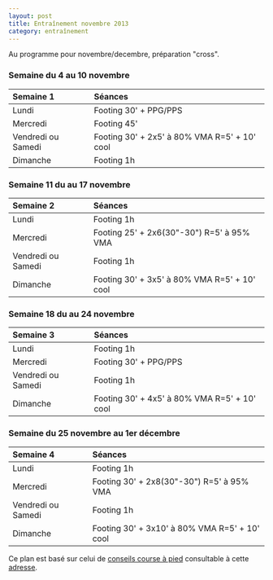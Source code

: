 ```yaml
---
layout: post
title: Entraînement novembre 2013
category: entraînement
---
```


Au programme pour novembre/decembre, préparation "cross".

### Semaine du 4 au 10 novembre

**Semaine 1**         | **Séances**
:---------------------|:-------------------------------------------------
Lundi                 | Footing 30' + PPG/PPS
Mercredi              | Footing 45'
Vendredi ou Samedi    | Footing 30' + 2x5' à 80% VMA R=5' + 10' cool
Dimanche              | Footing 1h

### Semaine 11 du au 17 novembre

**Semaine 2**         | **Séances**
:---------------------|:-------------------------------------------------
Lundi                 | Footing 1h
Mercredi              | Footing 25' + 2x6(30"-30") R=5' à 95% VMA
Vendredi ou Samedi    | Footing 1h
Dimanche              | Footing 30' + 3x5' à 80% VMA R=5' + 10' cool

### Semaine 18 du au 24 novembre

**Semaine 3**         | **Séances**
:---------------------|:-------------------------------------------------
Lundi                 | Footing 1h
Mercredi              | Footing 30' + PPG/PPS
Vendredi ou Samedi    | Footing 1h
Dimanche              | Footing 30' + 4x5' à 80% VMA R=5' + 10' cool

### Semaine du 25 novembre au 1er décembre

**Semaine 4**         | **Séances**
:---------------------|:-------------------------------------------------
Lundi                 | Footing 1h
Mercredi              | Footing 30' + 2x8(30"-30") R=5' à 95% VMA
Vendredi ou Samedi    | Footing 1h
Dimanche              | Footing 30' + 3x10' à 80% VMA R=5' + 10' cool


Ce plan est basé sur celui de [conseils course à pied][1] consultable à
cette [adresse][2].

[2]: http://www.conseils-courseapied.com/
[1]: http://www.conseils-courseapied.com/plans-entrainement/plan-entrainement-cross-country-phase1.html
